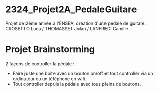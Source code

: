 # 2324_Projet2A_PedaleGuitare
Projet de 2ème année à l'ENSEA, création d'une pédale de guitare. CROSETTO Luca / THOMASSET Jolan / LANFREDI Camille

# Projet Brainstorming 

2 façons de controller la pédale :
- Faire juste une boite avec un bouton on/off et tout controller via un ordinateur ou un téléphone en wifi.
- Tout controller depuis la pédale avec tous pleins de boutons.
